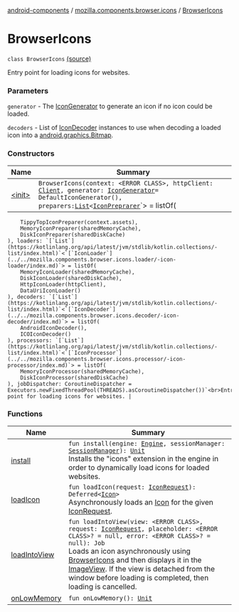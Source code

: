 [android-components](../../index.md) / [mozilla.components.browser.icons](../index.md) / [BrowserIcons](./index.md)

# BrowserIcons

`class BrowserIcons` [(source)](https://github.com/mozilla-mobile/android-components/blob/master/components/browser/icons/src/main/java/mozilla/components/browser/icons/BrowserIcons.kt#L66)

Entry point for loading icons for websites.

### Parameters

`generator` - The [IconGenerator](../../mozilla.components.browser.icons.generator/-icon-generator/index.md) to generate an icon if no icon could be loaded.

`decoders` - List of [IconDecoder](../../mozilla.components.browser.icons.decoder/-icon-decoder/index.md) instances to use when decoding a loaded icon into a [android.graphics.Bitmap](#).

### Constructors

| Name | Summary |
|---|---|
| [&lt;init&gt;](-init-.md) | `BrowserIcons(context: <ERROR CLASS>, httpClient: `[`Client`](../../mozilla.components.concept.fetch/-client/index.md)`, generator: `[`IconGenerator`](../../mozilla.components.browser.icons.generator/-icon-generator/index.md)` = DefaultIconGenerator(), preparers: `[`List`](https://kotlinlang.org/api/latest/jvm/stdlib/kotlin.collections/-list/index.html)`<`[`IconPreprarer`](../../mozilla.components.browser.icons.preparer/-icon-preprarer/index.md)`> = listOf(
        TippyTopIconPreparer(context.assets),
        MemoryIconPreparer(sharedMemoryCache),
        DiskIconPreparer(sharedDiskCache)
    ), loaders: `[`List`](https://kotlinlang.org/api/latest/jvm/stdlib/kotlin.collections/-list/index.html)`<`[`IconLoader`](../../mozilla.components.browser.icons.loader/-icon-loader/index.md)`> = listOf(
        MemoryIconLoader(sharedMemoryCache),
        DiskIconLoader(sharedDiskCache),
        HttpIconLoader(httpClient),
        DataUriIconLoader()
    ), decoders: `[`List`](https://kotlinlang.org/api/latest/jvm/stdlib/kotlin.collections/-list/index.html)`<`[`IconDecoder`](../../mozilla.components.browser.icons.decoder/-icon-decoder/index.md)`> = listOf(
        AndroidIconDecoder(),
        ICOIconDecoder()
    ), processors: `[`List`](https://kotlinlang.org/api/latest/jvm/stdlib/kotlin.collections/-list/index.html)`<`[`IconProcessor`](../../mozilla.components.browser.icons.processor/-icon-processor/index.md)`> = listOf(
        MemoryIconProcessor(sharedMemoryCache),
        DiskIconProcessor(sharedDiskCache)
    ), jobDispatcher: CoroutineDispatcher = Executors.newFixedThreadPool(THREADS).asCoroutineDispatcher())`<br>Entry point for loading icons for websites. |

### Functions

| Name | Summary |
|---|---|
| [install](install.md) | `fun install(engine: `[`Engine`](../../mozilla.components.concept.engine/-engine/index.md)`, sessionManager: `[`SessionManager`](../../mozilla.components.browser.session/-session-manager/index.md)`): `[`Unit`](https://kotlinlang.org/api/latest/jvm/stdlib/kotlin/-unit/index.html)<br>Installs the "icons" extension in the engine in order to dynamically load icons for loaded websites. |
| [loadIcon](load-icon.md) | `fun loadIcon(request: `[`IconRequest`](../-icon-request/index.md)`): Deferred<`[`Icon`](../-icon/index.md)`>`<br>Asynchronously loads an [Icon](../-icon/index.md) for the given [IconRequest](../-icon-request/index.md). |
| [loadIntoView](load-into-view.md) | `fun loadIntoView(view: <ERROR CLASS>, request: `[`IconRequest`](../-icon-request/index.md)`, placeholder: <ERROR CLASS>? = null, error: <ERROR CLASS>? = null): Job`<br>Loads an icon asynchronously using [BrowserIcons](./index.md) and then displays it in the [ImageView](#). If the view is detached from the window before loading is completed, then loading is cancelled. |
| [onLowMemory](on-low-memory.md) | `fun onLowMemory(): `[`Unit`](https://kotlinlang.org/api/latest/jvm/stdlib/kotlin/-unit/index.html) |
